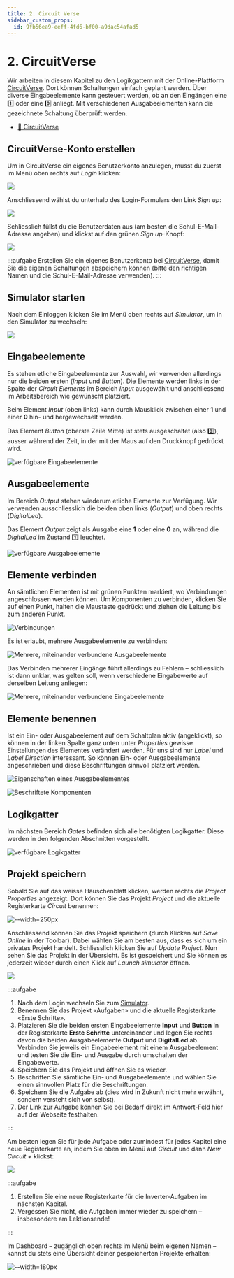 ```yaml
---
title: 2. Circuit Verse
sidebar_custom_props:
  id: 9fb56ea9-eeff-4fd6-bf00-a9dac54afad5
---
```



# 2. CircuitVerse

Wir arbeiten in diesem Kapitel zu den Logikgattern mit der Online-Plattform [CircuitVerse](https://circuitverse.org/). Dort können Schaltungen einfach geplant werden. Über diverse Eingabeelemente kann gesteuert werden, ob an den Eingängen eine 1️⃣ oder eine 0️⃣ anliegt. Mit verschiedenen Ausgabeelementen kann die gezeichnete Schaltung überprüft werden.

* [:link: CircuitVerse](https://circuitverse.org/)

## CircuitVerse-Konto erstellen

Um in CircuitVerse ein eigenes Benutzerkonto anzulegen, musst du zuerst im Menü oben rechts auf _Login_ klicken:

![](images/cv-signup-1.svg)

Anschliessend wählst du unterhalb des Login-Formulars den Link _Sign up_:

![](images/cv-signup-2.svg)

Schliesslich füllst du die Benutzerdaten aus (am besten die Schul-E-Mail-Adresse angeben) und klickst auf den grünen _Sign up_-Knopf:

![](images/cv-signup-3.png)

:::aufgabe
Erstellen Sie ein eigenes Benutzerkonto bei [CircuitVerse](https://circuitverse.org/users/sign_up), damit Sie die eigenen Schaltungen abspeichern können (bitte den richtigen Namen und die Schul-E-Mail-Adresse verwenden).
:::

## Simulator starten

Nach dem Einloggen klicken Sie im Menü oben rechts auf _Simulator_, um in den Simulator zu wechseln:

![](images/cv-simulator.svg)

## Eingabeelemente

Es stehen etliche Eingabeelemente zur Auswahl, wir verwenden allerdings nur die beiden ersten (_Input_ und _Button_). Die Elemente werden links in der Spalte der _Circuit Elements_ im Bereich _Input_ ausgewählt und anschliessend im Arbeitsbereich wie gewünscht platziert.

Beim Element _Input_ (oben links) kann durch Mausklick zwischen einer **1** und einer **0** hin- und hergewechselt werden.

Das Element _Button_ (oberste Zeile Mitte) ist stets ausgeschaltet (also 0️⃣), ausser während der Zeit, in der mit der Maus auf den Druckknopf gedrückt wird.

![verfügbare Eingabeelemente](images/cv-input.png)

## Ausgabeelemente

Im Bereich _Output_ stehen wiederum etliche Elemente zur Verfügung. Wir verwenden ausschliesslich die beiden oben links (_Output_) und oben rechts (_DigitalLed_).

Das Element _Output_ zeigt als Ausgabe eine **1** oder eine **0** an, während die _DigitalLed_ im Zustand 1️⃣ leuchtet.

![verfügbare Ausgabeelemente](images/cv-output.png)

## Elemente verbinden

An sämtlichen Elementen ist mit grünen Punkten markiert, wo Verbindungen angeschlossen werden können. Um Komponenten zu verbinden, klicken Sie auf einen Punkt, halten die Maustaste gedrückt und ziehen die Leitung bis zum anderen Punkt.

![Verbindungen](images/cv-connections.png)

Es ist erlaubt, mehrere Ausgabeelemente zu verbinden:

![Mehrere, miteinander verbundene Ausgabeelemente](images/cv-multiple-output.png)

Das Verbinden mehrerer Eingänge führt allerdings zu Fehlern – schliesslich ist dann unklar, was gelten soll, wenn verschiedene Eingabewerte auf derselben Leitung anliegen:

![Mehrere, miteinander verbundene Eingabeelemente](images/cv-multiple-input.png)

## Elemente benennen

Ist ein Ein- oder Ausgabeelement auf dem Schaltplan aktiv (angeklickt), so können in der linken Spalte ganz unten unter _Properties_ gewisse Einstellungen des Elementes verändert werden. Für uns sind nur _Label_ und _Label Direction_ interessant. So können Ein- oder Ausgabeelemente angeschrieben und diese Beschriftungen sinnvoll platziert werden.

![Eigenschaften eines Ausgabeelementes](images/cv-properties.png)

![Beschriftete Komponenten](images/cv-labelled.png)

## Logikgatter

Im nächsten Bereich _Gates_ befinden sich alle benötigten Logikgatter. Diese werden in den folgenden Abschnitten vorgestellt.

![verfügbare Logikgatter](images/cv-gates.png)


## Projekt speichern

Sobald Sie auf das weisse Häuschenblatt klicken, werden rechts die _Project Properties_ angezeigt. Dort können Sie das Projekt _Project_ und die aktuelle Registerkarte _Circuit_ benennen:

![--width=250px](images/cv-project-properties.png)

Anschliessend können Sie das Projekt speichern (durch Klicken auf _Save Online_ in der Toolbar). Dabei wählen Sie am besten aus, dass es sich um ein privates Projekt handelt. Schliesslich klicken Sie auf _Update Project_.
Nun sehen Sie das Projekt in der Übersicht. Es ist gespeichert und Sie können es jederzeit wieder durch einen Klick auf _Launch simulator_ öffnen.

![](images/cv-save-project.png)


:::aufgabe
1. Nach dem Login wechseln Sie zum [Simulator](https://circuitverse.org/simulator).
2. Benennen Sie das Projekt «Aufgaben» und die aktuelle Registerkarte «Erste Schritte».
3. Platzieren Sie die beiden ersten Eingabeelemente **Input** und **Button** in der Registerkarte **Erste Schritte** untereinander und legen Sie rechts davon die beiden Ausgabeelemente **Output** und **DigitalLed** ab. Verbinden Sie jeweils ein Eingabeelement mit einem Ausgabeelement und testen Sie die Ein- und Ausgabe durch umschalten der Eingabewerte.
4. Speichern Sie das Projekt und öffnen Sie es wieder.
5. Beschriften Sie sämtliche Ein- und Ausgabeelemente und wählen Sie einen sinnvollen Platz für die Beschriftungen.
6. Speichern Sie die Aufgabe ab (dies wird in Zukunft nicht mehr erwähnt, sondern versteht sich von selbst).
7. Der Link zur Aufgabe können Sie bei Bedarf direkt im Antwort-Feld hier auf der Webseite festhalten.

<Answer type="text" webKey="74397b5a-3ab0-453e-8551-b11475199871" />
:::

Am besten legen Sie für jede Aufgabe oder zumindest für jedes Kapitel eine neue Registerkarte an, indem Sie oben im Menü auf _Circuit_ und dann _New Circuit +_ klickst:

![](images/cv-new-circuit.png)

:::aufgabe
1. Erstellen Sie eine neue Registerkarte für die Inverter-Aufgaben im nächsten Kapitel.
2. Vergessen Sie nicht, die Aufgaben immer wieder zu speichern – insbesondere am Lektionsende!

<Answer type="text" webKey="6603f801-28c5-47b1-95ba-9d3f361789c0" />
:::

Im Dashboard – zugänglich oben rechts im Menü beim eigenen Namen – kannst du stets eine Übersicht deiner gespeicherten Projekte erhalten:

![--width=180px](images/cv-dashboard.png)
